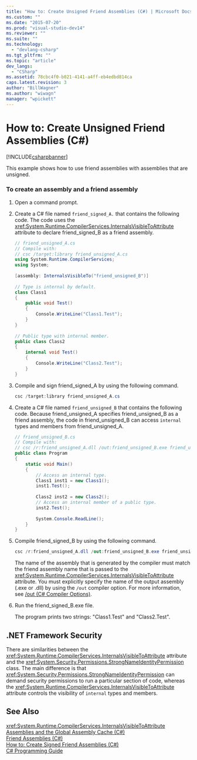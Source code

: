 ```yaml
---
title: "How to: Create Unsigned Friend Assemblies (C#) | Microsoft Docs"
ms.custom: ""
ms.date: "2015-07-20"
ms.prod: "visual-studio-dev14"
ms.reviewer: ""
ms.suite: ""
ms.technology: 
  - "devlang-csharp"
ms.tgt_pltfrm: ""
ms.topic: "article"
dev_langs: 
  - "CSharp"
ms.assetid: 78cbc4f0-b021-4141-a4ff-eb4edbd814ca
caps.latest.revision: 3
author: "BillWagner"
ms.author: "wiwagn"
manager: "wpickett"
---
```

# How to: Create Unsigned Friend Assemblies (C#)
[!INCLUDE[csharpbanner](../../../../csharp/includes/csharpbanner.md)]

This example shows how to use friend assemblies with assemblies that are unsigned.  
  
### To create an assembly and a friend assembly  
  
1.  Open a command prompt.  
  
2.  Create a C# file named `friend_signed_A.` that contains the following code. The code uses the <xref:System.Runtime.CompilerServices.InternalsVisibleToAttribute> attribute to declare friend_signed_B as a friend assembly.  
  
    ```c#  
    // friend_unsigned_A.cs  
    // Compile with:   
    // csc /target:library friend_unsigned_A.cs  
    using System.Runtime.CompilerServices;  
    using System;  
  
    [assembly: InternalsVisibleTo("friend_unsigned_B")]  
  
    // Type is internal by default.  
    class Class1  
    {  
        public void Test()  
        {  
            Console.WriteLine("Class1.Test");  
        }  
    }  
  
    // Public type with internal member.  
    public class Class2  
    {  
        internal void Test()  
        {  
            Console.WriteLine("Class2.Test");  
        }  
    }  
    ```  
  
3.  Compile and sign friend_signed_A by using the following command.  
  
    ```c#  
    csc /target:library friend_unsigned_A.cs  
    ```  
  
4.  Create a C# file named `friend_unsigned_B` that contains the following code. Because friend_unsigned_A specifies friend_unsigned_B as a friend assembly, the code in friend_unsigned_B can access `internal` types and members from friend_unsigned_A.  
  
    ```c#  
    // friend_unsigned_B.cs  
    // Compile with:   
    // csc /r:friend_unsigned_A.dll /out:friend_unsigned_B.exe friend_unsigned_B.cs  
    public class Program  
    {  
        static void Main()  
        {  
            // Access an internal type.  
            Class1 inst1 = new Class1();  
            inst1.Test();  
  
            Class2 inst2 = new Class2();  
            // Access an internal member of a public type.  
            inst2.Test();  
  
            System.Console.ReadLine();  
        }  
    }  
    ```  
  
5.  Compile friend_signed_B by using the following command.  
  
    ```c#  
    csc /r:friend_unsigned_A.dll /out:friend_unsigned_B.exe friend_unsigned_B.cs  
    ```  
  
     The name of the assembly that is generated by the compiler must match the friend assembly name that is passed to the <xref:System.Runtime.CompilerServices.InternalsVisibleToAttribute> attribute. You must explicitly specify the name of the output assembly (.exe or .dll) by using the `/out` compiler option. For more information, see [/out (C# Compiler Options)](../../../../csharp/language-reference/compiler-options/out-csharp-compiler-options.md).  
  
6.  Run the friend_signed_B.exe file.  
  
     The program prints two strings: "Class1.Test" and "Class2.Test".  
  
## .NET Framework Security  
 There are similarities between the <xref:System.Runtime.CompilerServices.InternalsVisibleToAttribute> attribute and the <xref:System.Security.Permissions.StrongNameIdentityPermission> class. The main difference is that <xref:System.Security.Permissions.StrongNameIdentityPermission> can demand security permissions to run a particular section of code, whereas the <xref:System.Runtime.CompilerServices.InternalsVisibleToAttribute> attribute controls the visibility of `internal` types and members.  
  
## See Also  
 <xref:System.Runtime.CompilerServices.InternalsVisibleToAttribute>   
 [Assemblies and the Global Assembly Cache (C#)](../../../../csharp/programming-guide/concepts/assemblies-gac/assemblies-and-the-global-assembly-cache.md)   
 [Friend Assemblies (C#)](../../../../csharp/programming-guide/concepts/assemblies-gac/friend-assemblies.md)   
 [How to: Create Signed Friend Assemblies (C#)](../../../../csharp/programming-guide/concepts/assemblies-gac/how-to-create-signed-friend-assemblies.md)   
 [C# Programming Guide](../../../../csharp/programming-guide/index.md)